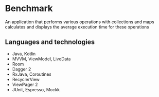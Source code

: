 
# Benchmark

An application that performs various operations with collections and maps calculates and displays the average execution time for these operations



## Languages and technologies

- Java, Kotlin
- MVVM, ViewModel, LiveData
- Room
- Dagger 2
- RxJava, Coroutines
- RecyclerView
- ViewPager 2
- JUnit, Espresso, Mockk
